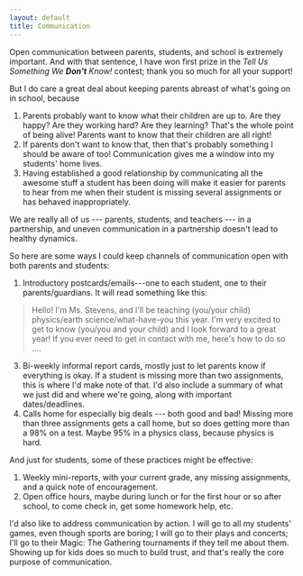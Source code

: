 ```yaml
---
layout: default
title: Communication
---
```

Open communication between parents, students, and school is extremely important. And with that sentence, I have won first prize in the _Tell Us Something We **Don't** Know!_ contest; thank you so much for all your support!

But I do care a great deal about keeping parents abreast of what's going on in school, because
1. Parents probably want to know what their children are up to. Are they happy? Are they working hard? Are they learning? That's the whole point of being alive! Parents want to know that their children are all right!
2. If parents don't want to know that, then that's probably something I should be aware of too! Communication gives me a window into my students' home lives.
3. Having established a good relationship by communicating all the awesome stuff a student has been doing will make it easier for parents to hear from me when their student is missing several assignments or has behaved inappropriately.

We are really all of us --- parents, students, and teachers --- in a partnership, and uneven communication in a partnership doesn't lead to healthy dynamics. 

So here are some ways I could keep channels of communication open with both parents and students:
1. Introductory postcards/emails---one to each student, one to their parents/guardians. It will read something like this:
> Hello! I'm Ms. Stevens, and I'll be teaching (you/your child) physics/earth science/what-have-you this year. I'm very excited to get to know (you/you and your child) and I look forward to a great year! If you ever need to get in contact with me, here's how to do so .... 
3. Bi-weekly informal report cards, mostly just to let parents know if everything is okay. If a student is missing more than two assignments, this is where I'd make note of that. I'd also include a summary of what we just did and where we're going, along with important dates/deadlines. 
4. Calls home for especially big deals --- both good and bad! Missing more than three assignments gets a call home, but so does getting more than a 98% on a test. Maybe 95% in a physics class, because physics is hard.

And just for students, some of these practices might be effective:
1. Weekly mini-reports, with your current grade, any missing assignments, and a quick note of encouragement. 
2. Open office hours, maybe during lunch or for the first hour or so after school, to come check in, get some homework help, etc. 

I'd also like to address communication by action. I will go to all my students' games, even though sports are boring; I will go to their plays and concerts; I'll go to their Magic: The Gathering tournaments if they tell me about them. Showing up for kids does so much to build trust, and that's really the core purpose of communication. 
